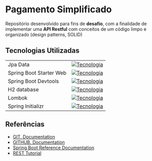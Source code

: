 <h1>
    <span> Pagamento Simplificado</span>
</h1>

Repositório desenvolvido para fins de **desafio**, com a finalidade de implementar uma **API Restful** com conceitos de um código limpo e organizado (design patterns, SOLID)

## Tecnologias Utilizadas
<table>
  
  <tbody align="left">
    <tr>
      <td>Jpa Data</td>
      <td align="center">
        <a href="https://spring.io/projects/spring-data-jpa">
           <img align="center" alt="Tecnologia" src="https://img.shields.io/badge/Ver%20Documentação-30A3DC?style=for-the-badge">
        </a>
      </td>
    </tr>
    <tr>
      <td>Spring Boot Starter Web</td>
      <td align="center">
        <a href="https://docs.spring.io/spring-boot/docs/current/reference/htmlsingle/">
           <img align="center" alt="Tecnologia" src="https://img.shields.io/badge/Ver%20Documentação-30A3DC?style=for-the-badge">
        </a>
      </td>
    </tr>
    <tr>
      <td>Spring Boot Devtools</td>
      <td align="center">
        <a href="https://docs.spring.io/spring-boot/docs/2.1.5.RELEASE/reference/html/using-boot-devtools.html">
           <img align="center" alt="Tecnologia" src="https://img.shields.io/badge/Ver%20Documentação-30A3DC?style=for-the-badge">
        </a>
      </td>
    </tr>
    <tr>
      <td>H2 database</td>
      <td align="center">
        <a href="https://www.h2database.com/html/main.html">
           <img align="center" alt="Tecnologia" src="https://img.shields.io/badge/Ver%20Documentação-30A3DC?style=for-the-badge">
        </a>
      </td>
    </tr>
    <tr>
      <td>Lombok</td>
      <td align="center">
        <a href="https://projectlombok.org/contributing/">
           <img align="center" alt="Tecnologia" src="https://img.shields.io/badge/Ver%20Documentação-30A3DC?style=for-the-badge">
        </a>
      </td>
    </tr>
    <tr>
      <td>Spring Initializr</td>
      <td align="center">
        <a href="https://start.spring.io/">
           <img align="center" alt="Tecnologia" src="https://img.shields.io/badge/Ver%20Documentação-30A3DC?style=for-the-badge">
        </a>
      </td>
    </tr>

    
  </tbody>
  <tfoot></tfoot>
</table>

## Referências
- [GIT. Documentation](https://git-scm.com/doc)
- [GITHUB. Documentation](https://docs.github.com/)
- [Spring Boot Reference Documentation](https://docs.spring.io/spring-boot/docs/current/reference/htmlsingle/)
- [REST Tutorial](https://www.devmedia.com.br/rest-tutorial/28912)
